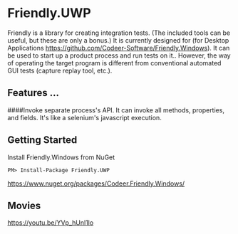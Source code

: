 Friendly.UWP
======================
Friendly is a library for creating integration tests.
(The included tools can be useful, but these are only a bonus.)
It is currently designed for 
(for Desktop Applications https://github.com/Codeer-Software/Friendly.Windows).
It can be used to start up a product process and run tests on it..
However, the way of operating the target program is different from conventional automated GUI tests (capture replay tool, etc.).

## Features ...
####Invoke separate process's API.
It can invoke all methods, properties, and fields.
It's like a selenium's javascript execution.

## Getting Started
Install Friendly.Windows from NuGet

    PM> Install-Package Friendly.UWP
https://www.nuget.org/packages/Codeer.Friendly.Windows/
## Movies
https://youtu.be/YVp_hUnl1lo<br>
